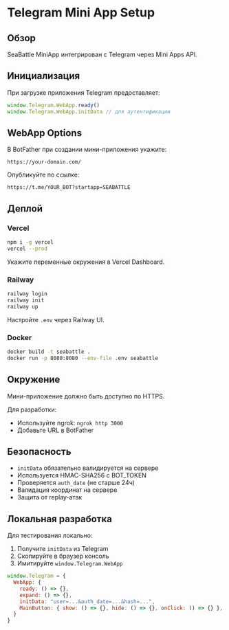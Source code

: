 # Telegram Mini App Setup

## Обзор

SeaBattle MiniApp интегрирован с Telegram через Mini Apps API.

## Инициализация

При загрузке приложения Telegram предоставляет:

```javascript
window.Telegram.WebApp.ready()
window.Telegram.WebApp.initData // для аутентификации
```

## WebApp Options

В BotFather при создании мини-приложения укажите:

```
https://your-domain.com/
```

Опубликуйте по ссылке:
```
https://t.me/YOUR_BOT?startapp=SEABATTLE
```

## Деплой

### Vercel

```bash
npm i -g vercel
vercel --prod
```

Укажите переменные окружения в Vercel Dashboard.

### Railway

```bash
railway login
railway init
railway up
```

Настройте `.env` через Railway UI.

### Docker

```bash
docker build -t seabattle .
docker run -p 8080:8080 --env-file .env seabattle
```

## Окружение

Мини-приложение должно быть доступно по HTTPS.

Для разработки:
- Используйте ngrok: `ngrok http 3000`
- Добавьте URL в BotFather

## Безопасность

- `initData` обязательно валидируется на сервере
- Используется HMAC-SHA256 с BOT_TOKEN
- Проверяется `auth_date` (не старше 24ч)
- Валидация координат на сервере
- Защита от replay-атак

## Локальная разработка

Для тестирования локально:

1. Получите `initData` из Telegram
2. Скопируйте в браузер консоль
3. Имитируйте `window.Telegram.WebApp`

```javascript
window.Telegram = {
  WebApp: {
    ready: () => {},
    expand: () => {},
    initData: "user=...&auth_date=...&hash=...",
    MainButton: { show: () => {}, hide: () => {}, onClick: () => {} },
  }
}
```

